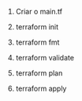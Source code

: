 1. Criar o main.tf

2. terraform init

3. terraform fmt

4. terraform validate

5. terraform plan

6. terraform apply